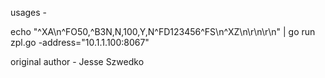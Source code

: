 usages - 

echo "^XA\n^FO50,^B3N,N,100,Y,N^FD123456^FS\n^XZ\n\r\n\r\n" | go run zpl.go -address="10.1.1.100:8067"

original author - Jesse Szwedko
